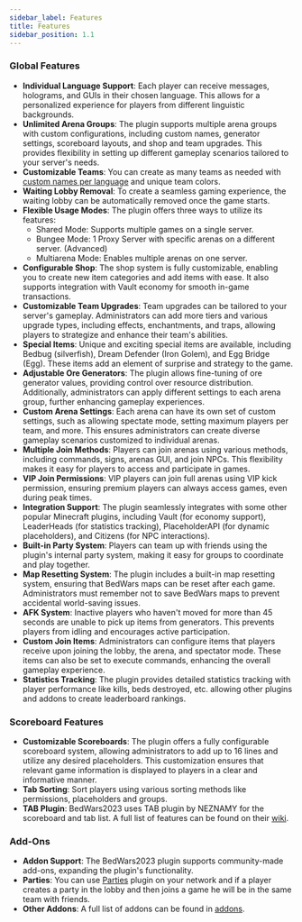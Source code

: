 ```yaml
---
sidebar_label: Features
title: Features
sidebar_position: 1.1
---
```


### Global Features
* **Individual Language Support**: Each player can receive messages, holograms, and GUIs in their chosen language. This allows for a personalized experience for players from different linguistic backgrounds.
* **Unlimited Arena Groups**: The plugin supports multiple arena groups with custom configurations, including custom names, generator settings, scoreboard layouts, and shop and team upgrades. This provides flexibility in setting up different gameplay scenarios tailored to your server's needs.
* **Customizable Teams**: You can create as many teams as needed with [custom names per language](configuration/arena-configuration#custom-team-name) and unique team colors. 
* **Waiting Lobby Removal**: To create a seamless gaming experience, the waiting lobby can be automatically removed once the game starts.
* **Flexible Usage Modes**: The plugin offers three ways to utilize its features:
  - Shared Mode: Supports multiple games on a single server.
  - Bungee Mode: 1 Proxy Server with specific arenas on a different server. (Advanced)
  - Multiarena Mode: Enables multiple arenas on one server.
* **Configurable Shop**: The shop system is fully customizable, enabling you to create new item categories and add items with ease. It also supports integration with Vault economy for smooth in-game transactions.
* **Customizable Team Upgrades**: Team upgrades can be tailored to your server's gameplay. Administrators can add more tiers and various upgrade types, including effects, enchantments, and traps, allowing players to strategize and enhance their team's abilities.
* **Special Items**: Unique and exciting special items are available, including Bedbug (silverfish), Dream Defender (Iron Golem), and Egg Bridge (Egg). These items add an element of surprise and strategy to the game.
* **Adjustable Ore Generators**: The plugin allows fine-tuning of ore generator values, providing control over resource distribution. Additionally, administrators can apply different settings to each arena group, further enhancing gameplay experiences.
* **Custom Arena Settings**: Each arena can have its own set of custom settings, such as allowing spectate mode, setting maximum players per team, and more. This ensures administrators can create diverse gameplay scenarios customized to individual arenas.
* **Multiple Join Methods**: Players can join arenas using various methods, including commands, signs, arenas GUI, and join NPCs. This flexibility makes it easy for players to access and participate in games.
* **VIP Join Permissions**: VIP players can join full arenas using VIP kick permission, ensuring premium players can always access games, even during peak times.
* **Integration Support**: The plugin seamlessly integrates with some other popular Minecraft plugins, including Vault (for economy support), LeaderHeads (for statistics tracking), PlaceholderAPI (for dynamic placeholders), and Citizens (for NPC interactions).
* **Built-in Party System**: Players can team up with friends using the plugin's internal party system, making it easy for groups to coordinate and play together.
* **Map Resetting System**: The plugin includes a built-in map resetting system, ensuring that BedWars maps can be reset after each game. Administrators must remember not to save BedWars maps to prevent accidental world-saving issues.
* **AFK System**: Inactive players who haven't moved for more than 45 seconds are unable to pick up items from generators. This prevents players from idling and encourages active participation.
* **Custom Join Items**: Administrators can configure items that players receive upon joining the lobby, the arena, and spectator mode. These items can also be set to execute commands, enhancing the overall gameplay experience.
* **Statistics Tracking**: The plugin provides detailed statistics tracking with player performance like kills, beds destroyed, etc. allowing other plugins and addons to create leaderboard rankings.


### Scoreboard Features
* **Customizable Scoreboards**: The plugin offers a fully configurable scoreboard system, allowing administrators to add up to 16 lines and utilize any desired placeholders. This customization ensures that relevant game information is displayed to players in a clear and informative manner.
* **Tab Sorting**: Sort players using various sorting methods like permissions, placeholders and groups.
* **TAB Plugin**: BedWars2023 uses TAB plugin by NEZNAMY for the scoreboard and tab list. A full list of features can be found on their [wiki](https://github.com/NEZNAMY/TAB/wiki/).

### Add-Ons
* **Addon Support**: The BedWars2023 plugin supports community-made add-ons, expanding the plugin's functionality.
* **Parties**: You can use [Parties](https://www.spigotmc.org/resources/parties-1-8-1-13.3709/) plugin on your network and if a player creates a party in the lobby and then joins a game he will be in the same team with friends.
* **Other Addons**: A full list of addons can be found in [addons](addons).

